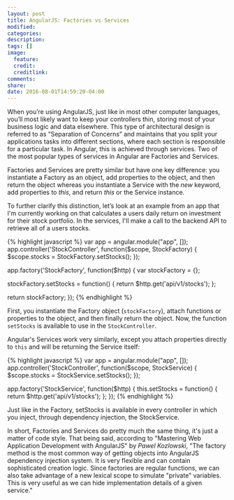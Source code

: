 ```yaml
---
layout: post
title: AngularJS: Factories vs Services
modified:
categories:
description:
tags: []
image:
  feature:
  credit:
  creditlink:
comments:
share:
date: 2016-08-01T14:59:20-04:00
---
```


When you’re using AngularJS, just like in most other computer languages, you’ll most likely want to keep your controllers thin, storing most of your business logic and data elsewhere. This type of architectural design is referred to as “Separation of Concerns” and maintains that you split your applications tasks into different sections, where each section is responsible for a particular task. In Angular, this is achieved through services. Two of the most popular types of services in Angular are Factories and Services.

Factories and Services are pretty similar but have one key difference: you instantiate a Factory as an object, add properties to the object, and then return the object whereas you instantiate a Service with the <i>new</i> keyword, add properties to <i>this</i>, and return <i>this</i> or the Service instance.

To further clarify this distinction, let’s look at an example from an app that I'm currently working on that calculates a users daily return on investment for their stock portfolio. In the services, I'll make a call to the backend API to retrieve all of a users stocks.

{% highlight javascript %}
var app = angular.module("app", []);
app.controller('StockController', function($scope, StockFactory) {
  $scope.stocks = StockFactory.setStocks();
});

app.factory('StockFactory', function($http) {
  var stockFactory = {};

  stockFactory.setStocks = function() {
    return $http.get('api/v1/stocks');
  };

  return stockFactory;
});
{% endhighlight %}

First, you instantiate the Factory object (<code>stockFactory</code>), attach functions or properties to the object, and then finally return the object. Now, the function <code>setStocks</code> is available to use in the <code>StockController</code>.

Angular's Services work very similarly, except you attach properties directly to <code>this</code> and will be returning the Service itself:

{% highlight javascript %}
var app = angular.module("app", []);
app.controller('StockController', function($scope, StockService) {
  $scope.stocks = StockService.setStocks();
});

app.factory('StockService', function($http) {
  this.setStocks = function() {
    return $http.get('api/v1/stocks');
  };
});
{% endhighlight %}

Just like in the Factory, setStocks is available in every controller in which you inject, through dependency injection, the StockService.

In short, Factories and Services do pretty much the same thing, it's just a matter of code style. That being said, according to "Mastering Web Application Development with AngularJS" by <i>Pawel Kozlowski</i>, "The factory method is the most common way of getting objects into AngularJS dependency injection system. It is very flexible and can contain sophisticated creation logic. Since factories are regular functions, we can also take advantage of a new lexical scope to simulate "private" variables. This is very useful as we can hide implementation details of a given service."
